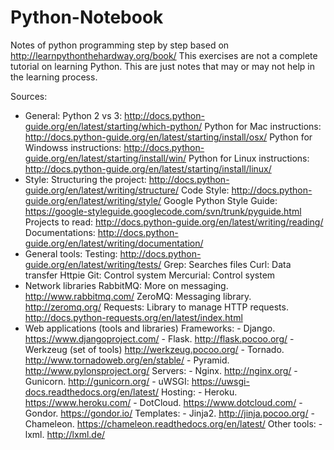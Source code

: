Python-Notebook
===============
Notes of python programming step by step based on http://learnpythonthehardway.org/book/
This exercises are not a complete tutorial on learning Python. This are just notes that may or may not help in the learning process.


Sources:
  * General:
      Python 2 vs 3: http://docs.python-guide.org/en/latest/starting/which-python/
      Python for Mac instructions:  http://docs.python-guide.org/en/latest/starting/install/osx/
      Python for Windowss instructions: http://docs.python-guide.org/en/latest/starting/install/win/
      Python for Linux instructions:  http://docs.python-guide.org/en/latest/starting/install/linux/
  * Style:
      Structuring the project: http://docs.python-guide.org/en/latest/writing/structure/
      Code Style: http://docs.python-guide.org/en/latest/writing/style/
      Google Python Style Guide: https://google-styleguide.googlecode.com/svn/trunk/pyguide.html
      Projects to read: http://docs.python-guide.org/en/latest/writing/reading/
      Documentations: http://docs.python-guide.org/en/latest/writing/documentation/
  * General tools:
      Testing: http://docs.python-guide.org/en/latest/writing/tests/
      Grep: Searches files
      Curl: Data transfer
      Httpie
      Git: Control system
      Mercurial: Control system
  * Network libraries
      RabbitMQ: More on messaging. http://www.rabbitmq.com/
      ZeroMQ: Messaging library. http://zeromq.org/
      Requests: Library to manage HTTP requests. http://docs.python-requests.org/en/latest/index.html
  * Web applications (tools and libraries)
      Frameworks:
        - Django. https://www.djangoproject.com/
        - Flask. http://flask.pocoo.org/
        - Werkzeug (set of tools) http://werkzeug.pocoo.org/
        - Tornado. http://www.tornadoweb.org/en/stable/
        - Pyramid. http://www.pylonsproject.org/
      Servers:
        - Nginx. http://nginx.org/
        - Gunicorn. http://gunicorn.org/
        - uWSGI: https://uwsgi-docs.readthedocs.org/en/latest/
      Hosting:
        - Heroku. https://www.heroku.com/
        - DotCloud. https://www.dotcloud.com/
        - Gondor. https://gondor.io/
      Templates:
        - Jinja2. http://jinja.pocoo.org/
        - Chameleon. https://chameleon.readthedocs.org/en/latest/
      Other tools:
        - lxml. http://lxml.de/
 





























  











      
